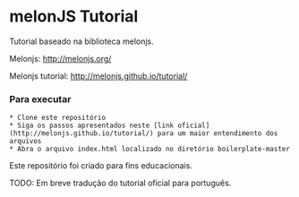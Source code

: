 melonJS Tutorial
=================

Tutorial baseado na biblioteca melonjs.

Melonjs: http://melonjs.org/

Melonjs tutorial: http://melonjs.github.io/tutorial/

### Para executar

    * Clone este repositório
    * Siga os passos apresentados neste [link oficial] (http://melonjs.github.io/tutorial/) para um maior entendimento dos arquivos
    * Abra o arquivo index.html localizado no diretório boilerplate-master

Este repositório foi criado para fins educacionais.

TODO: Em breve tradução do tutorial oficial para português.
    
